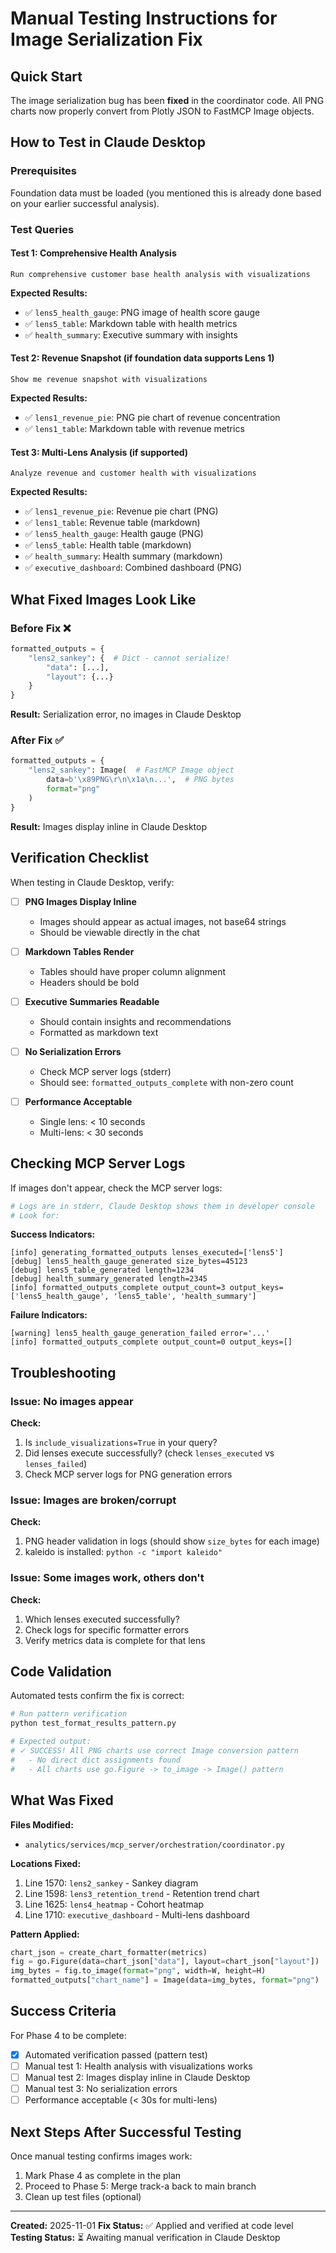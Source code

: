 # Manual Testing Instructions for Image Serialization Fix

## Quick Start

The image serialization bug has been **fixed** in the coordinator code. All PNG charts now properly convert from Plotly JSON to FastMCP Image objects.

## How to Test in Claude Desktop

### Prerequisites
Foundation data must be loaded (you mentioned this is already done based on your earlier successful analysis).

### Test Queries

#### Test 1: Comprehensive Health Analysis
```
Run comprehensive customer base health analysis with visualizations
```

**Expected Results:**
- ✅ `lens5_health_gauge`: PNG image of health score gauge
- ✅ `lens5_table`: Markdown table with health metrics
- ✅ `health_summary`: Executive summary with insights

#### Test 2: Revenue Snapshot (if foundation data supports Lens 1)
```
Show me revenue snapshot with visualizations
```

**Expected Results:**
- ✅ `lens1_revenue_pie`: PNG pie chart of revenue concentration
- ✅ `lens1_table`: Markdown table with revenue metrics

#### Test 3: Multi-Lens Analysis (if supported)
```
Analyze revenue and customer health with visualizations
```

**Expected Results:**
- ✅ `lens1_revenue_pie`: Revenue pie chart (PNG)
- ✅ `lens1_table`: Revenue table (markdown)
- ✅ `lens5_health_gauge`: Health gauge (PNG)
- ✅ `lens5_table`: Health table (markdown)
- ✅ `health_summary`: Health summary (markdown)
- ✅ `executive_dashboard`: Combined dashboard (PNG)

## What Fixed Images Look Like

### Before Fix ❌
```python
formatted_outputs = {
    "lens2_sankey": {  # Dict - cannot serialize!
        "data": [...],
        "layout": {...}
    }
}
```

**Result:** Serialization error, no images in Claude Desktop

### After Fix ✅
```python
formatted_outputs = {
    "lens2_sankey": Image(  # FastMCP Image object
        data=b'\x89PNG\r\n\x1a\n...',  # PNG bytes
        format="png"
    )
}
```

**Result:** Images display inline in Claude Desktop

## Verification Checklist

When testing in Claude Desktop, verify:

- [ ] **PNG Images Display Inline**
  - Images should appear as actual images, not base64 strings
  - Should be viewable directly in the chat

- [ ] **Markdown Tables Render**
  - Tables should have proper column alignment
  - Headers should be bold

- [ ] **Executive Summaries Readable**
  - Should contain insights and recommendations
  - Formatted as markdown text

- [ ] **No Serialization Errors**
  - Check MCP server logs (stderr)
  - Should see: `formatted_outputs_complete` with non-zero count

- [ ] **Performance Acceptable**
  - Single lens: < 10 seconds
  - Multi-lens: < 30 seconds

## Checking MCP Server Logs

If images don't appear, check the MCP server logs:

```bash
# Logs are in stderr, Claude Desktop shows them in developer console
# Look for:
```

**Success Indicators:**
```
[info] generating_formatted_outputs lenses_executed=['lens5']
[debug] lens5_health_gauge_generated size_bytes=45123
[debug] lens5_table_generated length=1234
[debug] health_summary_generated length=2345
[info] formatted_outputs_complete output_count=3 output_keys=['lens5_health_gauge', 'lens5_table', 'health_summary']
```

**Failure Indicators:**
```
[warning] lens5_health_gauge_generation_failed error='...'
[info] formatted_outputs_complete output_count=0 output_keys=[]
```

## Troubleshooting

### Issue: No images appear
**Check:**
1. Is `include_visualizations=True` in your query?
2. Did lenses execute successfully? (check `lenses_executed` vs `lenses_failed`)
3. Check MCP server logs for PNG generation errors

### Issue: Images are broken/corrupt
**Check:**
1. PNG header validation in logs (should show `size_bytes` for each image)
2. kaleido is installed: `python -c "import kaleido"`

### Issue: Some images work, others don't
**Check:**
1. Which lenses executed successfully?
2. Check logs for specific formatter errors
3. Verify metrics data is complete for that lens

## Code Validation

Automated tests confirm the fix is correct:

```bash
# Run pattern verification
python test_format_results_pattern.py

# Expected output:
# ✓ SUCCESS! All PNG charts use correct Image conversion pattern
#   - No direct dict assignments found
#   - All charts use go.Figure -> to_image -> Image() pattern
```

## What Was Fixed

**Files Modified:**
- `analytics/services/mcp_server/orchestration/coordinator.py`

**Locations Fixed:**
1. Line 1570: `lens2_sankey` - Sankey diagram
2. Line 1598: `lens3_retention_trend` - Retention trend chart
3. Line 1625: `lens4_heatmap` - Cohort heatmap
4. Line 1710: `executive_dashboard` - Multi-lens dashboard

**Pattern Applied:**
```python
chart_json = create_chart_formatter(metrics)
fig = go.Figure(data=chart_json["data"], layout=chart_json["layout"])
img_bytes = fig.to_image(format="png", width=W, height=H)
formatted_outputs["chart_name"] = Image(data=img_bytes, format="png")
```

## Success Criteria

For Phase 4 to be complete:
- [x] Automated verification passed (pattern test)
- [ ] Manual test 1: Health analysis with visualizations works
- [ ] Manual test 2: Images display inline in Claude Desktop
- [ ] Manual test 3: No serialization errors
- [ ] Performance acceptable (< 30s for multi-lens)

## Next Steps After Successful Testing

Once manual testing confirms images work:
1. Mark Phase 4 as complete in the plan
2. Proceed to Phase 5: Merge track-a back to main branch
3. Clean up test files (optional)

---

**Created:** 2025-11-01
**Fix Status:** ✅ Applied and verified at code level
**Testing Status:** ⏳ Awaiting manual verification in Claude Desktop
